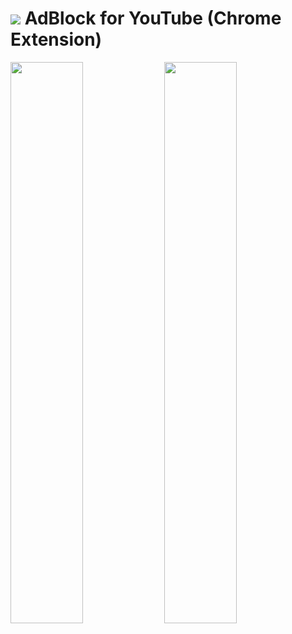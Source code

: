 # <img src="https://github.com/JoSimon05/YT-AdBlock/blob/Latest/.web_store/icon32-github.png"/> AdBlock for YouTube (Chrome Extension)

<img src="https://github.com/JoSimon05/YT-AdBlock/blob/Latest/.web_store/adblock-off.png" width="48%"/> <img src="https://github.com/JoSimon05/YT-AdBlock/blob/Latest/.web_store/adblock-on.png" width="48%"/>

